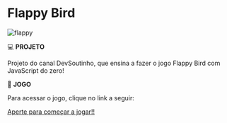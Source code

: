 # Flappy Bird

 ![flappy](https://user-images.githubusercontent.com/65169776/108001075-42386080-6fca-11eb-92d4-1618fed99a66.jpg)

💻 <strong>PROJETO</strong>

Projeto do canal DevSoutinho, que ensina a fazer o jogo Flappy Bird com JavaScript do zero!

🚀 <strong>JOGO</strong>

Para acessar o jogo, clique no link a seguir:

<a target="_blank" href="https://rhaycf.github.io/flappy-bird/">Aperte para começar a jogar!!</a>
